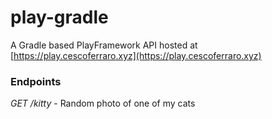 # play-gradle

A Gradle based PlayFramework API hosted at 
[https://play.cescoferraro.xyz](https://play.cescoferraro.xyz) 

### Endpoints

*GET /kitty* - Random photo of one of my cats